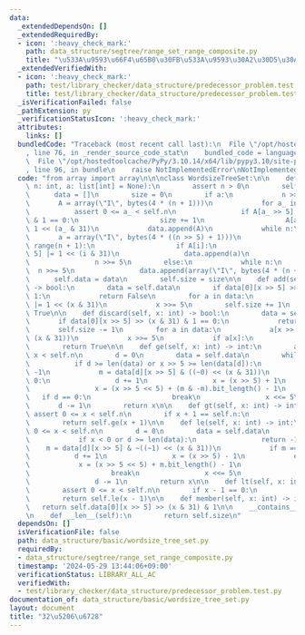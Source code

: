```yaml
---
data:
  _extendedDependsOn: []
  _extendedRequiredBy:
  - icon: ':heavy_check_mark:'
    path: data_structure/segtree/range_set_range_composite.py
    title: "\u533A\u9593\u66F4\u65B0\u30FB\u533A\u9593\u30A2\u30D5\u30A3\u30F3"
  _extendedVerifiedWith:
  - icon: ':heavy_check_mark:'
    path: test/library_checker/data_structure/predecessor_problem.test.py
    title: test/library_checker/data_structure/predecessor_problem.test.py
  _isVerificationFailed: false
  _pathExtension: py
  _verificationStatusIcon: ':heavy_check_mark:'
  attributes:
    links: []
  bundledCode: "Traceback (most recent call last):\n  File \"/opt/hostedtoolcache/PyPy/3.10.14/x64/lib/pypy3.10/site-packages/onlinejudge_verify/documentation/build.py\"\
    , line 76, in _render_source_code_stat\n    bundled_code = language.bundle(\n\
    \  File \"/opt/hostedtoolcache/PyPy/3.10.14/x64/lib/pypy3.10/site-packages/onlinejudge_verify/languages/python.py\"\
    , line 96, in bundle\n    raise NotImplementedError\nNotImplementedError\n"
  code: "from array import array\n\n\nclass WordsizeTreeSet:\n\n    def __init__(self,\
    \ n: int, a: list[int] = None):\n        assert n > 0\n        self.n = n\n  \
    \      data = []\n        size = 0\n        if a:\n            n >>= 5\n     \
    \       A = array(\"I\", bytes(4 * (n + 1)))\n            for a_ in a:\n     \
    \           assert 0 <= a_ < self.n\n                if A[a_ >> 5] >> (a_ & 31)\
    \ & 1 == 0:\n                    size += 1\n                    A[a_ >> 5] |=\
    \ 1 << (a_ & 31)\n            data.append(A)\n            while n:\n         \
    \       a = array(\"I\", bytes(4 * ((n >> 5) + 1)))\n                for i in\
    \ range(n + 1):\n                    if A[i]:\n                        a[i >>\
    \ 5] |= 1 << (i & 31)\n                data.append(a)\n                A = a\n\
    \                n >>= 5\n        else:\n            while n:\n              \
    \  n >>= 5\n                data.append(array(\"I\", bytes(4 * (n + 1))))\n  \
    \      self.data = data\n        self.size = size\n\n    def add(self, x: int)\
    \ -> bool:\n        data = self.data\n        if data[0][x >> 5] >> (x & 31) &\
    \ 1:\n            return False\n        for a in data:\n            a[x >> 5]\
    \ |= 1 << (x & 31)\n            x >>= 5\n        self.size += 1\n        return\
    \ True\n\n    def discard(self, x: int) -> bool:\n        data = self.data\n \
    \       if data[0][x >> 5] >> (x & 31) & 1 == 0:\n            return False\n \
    \       self.size -= 1\n        for a in data:\n            a[x >> 5] &= ~(1 <<\
    \ (x & 31))\n            x >>= 5\n            if a[x]:\n                break\n\
    \        return True\n\n    def ge(self, x: int) -> int:\n        assert 0 <=\
    \ x < self.n\n        d = 0\n        data = self.data\n        while True:\n \
    \           if d >= len(data) or x >> 5 >= len(data[d]):\n                return\
    \ -1\n            m = data[d][x >> 5] & ((~0) << (x & 31))\n            if m ==\
    \ 0:\n                d += 1\n                x = (x >> 5) + 1\n            else:\n\
    \                x = (x >> 5 << 5) + (m & -m).bit_length() - 1\n             \
    \   if d == 0:\n                    break\n                x <<= 5\n         \
    \       d -= 1\n        return x\n\n    def gt(self, x: int) -> int:\n       \
    \ assert 0 <= x < self.n\n        if x + 1 == self.n:\n            return -1\n\
    \        return self.ge(x + 1)\n\n    def le(self, x: int) -> int:\n        assert\
    \ 0 <= x < self.n\n        d = 0\n        data = self.data\n        while True:\n\
    \            if x < 0 or d >= len(data):\n                return -1\n        \
    \    m = data[d][x >> 5] & ~((~1) << (x & 31))\n            if m == 0:\n     \
    \           d += 1\n                x = (x >> 5) - 1\n            else:\n    \
    \            x = (x >> 5 << 5) + m.bit_length() - 1\n                if d == 0:\n\
    \                    break\n                x <<= 5\n                x += 31\n\
    \                d -= 1\n        return x\n\n    def lt(self, x: int) -> int:\n\
    \        assert 0 <= x < self.n\n        if x - 1 == 0:\n            return -1\n\
    \        return self.le(x - 1)\n\n    def member(self, x: int) -> int:\n     \
    \   return self.data[0][x >> 5] >> (x & 31) & 1\n\n    __contains__ = member\n\
    \n    def __len__(self):\n        return self.size\n"
  dependsOn: []
  isVerificationFile: false
  path: data_structure/basic/wordsize_tree_set.py
  requiredBy:
  - data_structure/segtree/range_set_range_composite.py
  timestamp: '2024-05-29 13:44:06+09:00'
  verificationStatus: LIBRARY_ALL_AC
  verifiedWith:
  - test/library_checker/data_structure/predecessor_problem.test.py
documentation_of: data_structure/basic/wordsize_tree_set.py
layout: document
title: "32\u5206\u6728"
---
```

